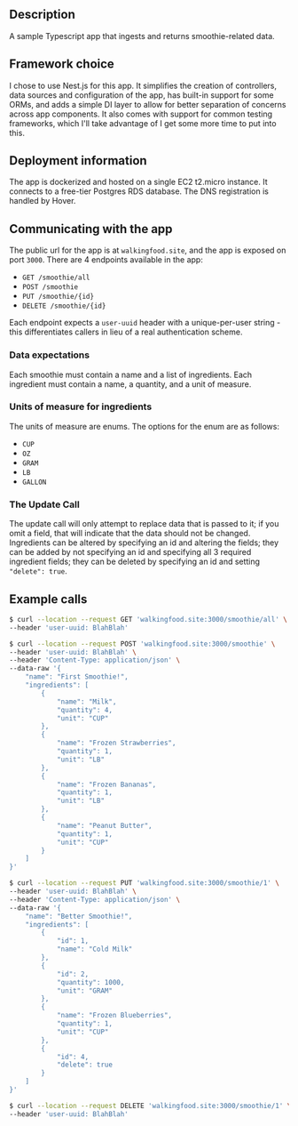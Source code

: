 ## Description

A sample Typescript app that ingests and returns smoothie-related data.

## Framework choice
I chose to use Nest.js for this app. 
It simplifies the creation of controllers, data sources and configuration of the app, 
has built-in support for some ORMs, and adds a simple DI layer to allow for better separation of concerns
across app components. It also comes with support for common testing frameworks, which
I'll take advantage of I get some more time to put into this.

## Deployment information

The app is dockerized and hosted on a single EC2 t2.micro instance. 
It connects to a free-tier Postgres RDS database.
The DNS registration is handled by Hover.

## Communicating with the app

The public url for the app is at `walkingfood.site`, and the app is exposed on port `3000`. 
There are 4 endpoints available in the app:
* `GET /smoothie/all`
* `POST /smoothie`
* `PUT /smoothie/{id}`
* `DELETE /smoothie/{id}`

Each endpoint expects a `user-uuid` header with a unique-per-user string - this differentiates callers
in lieu of a real authentication scheme.

### Data expectations
Each smoothie must contain a name and a list of ingredients.
Each ingredient must contain a name, a quantity, and a unit of measure.

### Units of measure for ingredients
The units of measure are enums. The options for the enum are as follows:
* `CUP`
* `OZ`
* `GRAM`
* `LB`
* `GALLON`

### The Update Call
The update call will only attempt to replace data that is passed to it; 
if you omit a field, that will indicate that the data should not be changed. 
Ingredients can be altered by specifying an id and altering the fields;
they can be added by not specifying an id and specifying all 3 required ingredient fields;
they can be deleted by specifying an id and setting `"delete": true`.

## Example calls

```bash
$ curl --location --request GET 'walkingfood.site:3000/smoothie/all' \
--header 'user-uuid: BlahBlah'
```

```bash
$ curl --location --request POST 'walkingfood.site:3000/smoothie' \
--header 'user-uuid: BlahBlah' \
--header 'Content-Type: application/json' \
--data-raw '{
    "name": "First Smoothie!",
    "ingredients": [
        {
            "name": "Milk",
            "quantity": 4,
            "unit": "CUP"
        },
        {
            "name": "Frozen Strawberries",
            "quantity": 1,
            "unit": "LB"
        },
        {
            "name": "Frozen Bananas",
            "quantity": 1,
            "unit": "LB"
        },
        {
            "name": "Peanut Butter",
            "quantity": 1,
            "unit": "CUP"
        }
    ]
}' 
```

```bash
$ curl --location --request PUT 'walkingfood.site:3000/smoothie/1' \
--header 'user-uuid: BlahBlah' \
--header 'Content-Type: application/json' \
--data-raw '{
    "name": "Better Smoothie!",
    "ingredients": [
        {
            "id": 1,
            "name": "Cold Milk"
        },
        {
            "id": 2,
            "quantity": 1000,
            "unit": "GRAM"
        },
        {
            "name": "Frozen Blueberries",
            "quantity": 1,
            "unit": "CUP"
        },
        {
            "id": 4,
            "delete": true
        }
    ]
}'
```

```bash
$ curl --location --request DELETE 'walkingfood.site:3000/smoothie/1' \
--header 'user-uuid: BlahBlah'
```